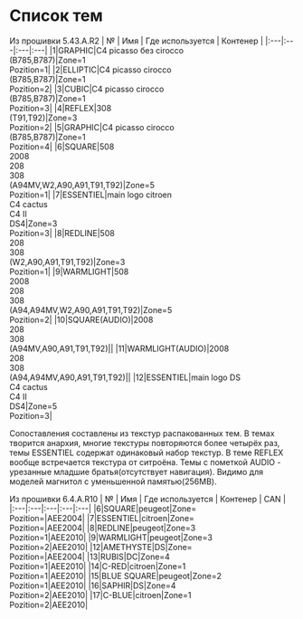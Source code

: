 # Список тем  

Из прошивки 5.43.A.R2
| № | Имя | Где используется | Контенер |
|:---|:---|:---|:---|
|1|GRAPHIC|С4 picasso без cirocco<br>(B785,B787)|Zone=1<br>Pozition=1|
|2|ELLIPTIC|C4 picasso cirocco<br>(B785,B787)|Zone=1<br>Pozition=2|
|3|CUBIC|C4 picasso cirocco<br>(B785,B787)|Zone=1<br>Pozition=3|
|4|REFLEX|308<br>(T91,T92)|Zone=3<br>Pozition=2|
|5|GRAPHIC|C4 picasso cirocco<br>(B785,B787)|Zone=1<br>Pozition=4|
|6|SQUARE|508<br>2008<br>208<br>308<br>(A94MV,W2,A90,A91,T91,T92)|Zone=5<br>Pozition=1|
|7|ESSENTIEL|main logo citroen<br>C4 cactus<br>C4 II<br>DS4|Zone=3<br>Pozition=3|
|8|REDLINE|508<br>208<br>308<br>(W2,A90,A91,T91,T92)|Zone=3<br>Pozition=1|
|9|WARMLIGHT|508<br>2008<br>208<br>308<br>(A94,A94MV,W2,A90,A91,T91,T92)|Zone=5<br>Pozition=2|
|10|SQUARE(AUDIO)|2008<br>208<br>308<br>(A94MV,A90,A91,T91,T92)||
|11|WARMLIGHT(AUDIO)|2008<br>208<br>308<br>(A94,A94MV,A90,A91,T91,T92)||
|12|ESSENTIEL|main logo DS<br>C4 cactus<br>C4 II<br>DS4|Zone=5<br>Pozition=3|


Сопоставления составлены из текстур распакованных тем. В темах творится анархия, многие текстуры повторяются более четырёх раз, темы ESSENTIEL содержат одинаковый набор текстур. В теме REFLEX вообще встречается текстура от ситроёна. Темы с пометкой AUDIO - урезанные младшие братья(отсутствует навигация). Видимо для моделей магнитол с уменьшенной памятью(256MB).  


Из прошивки 6.4.A.R10
| № | Имя | Где используется | Контенер | CAN |
|:---|:---|:---|:---|:---|
|6|SQUARE|peugeot|Zone=<br>Pozition=|AEE2004|
|7|ESSENTIEL|citroen|Zone=<br>Pozition=|AEE2004|
|8|REDLINE|peugeot|Zone=3<br>Pozition=1|AEE2010|
|9|WARMLIGHT|peugeot|Zone=3<br>Pozition=2|AEE2010|
|12|AMETHYSTE|DS|Zone=<br>Pozition=|AEE2004|
|13|RUBIS|DC|Zone=4<br>Pozition=1|AEE2010|
|14|C-RED|citroen|Zone=1<br>Pozition=1|AEE2010|
|15|BLUE SQUARE|peugeot|Zone=2<br>Pozition=1|AEE2010|
|16|SAPHIR|DS|Zone=4<br>Pozition=2|AEE2010|
|17|C-BLUE|citroen|Zone=1<br>Pozition=2|AEE2010|

